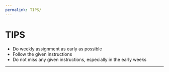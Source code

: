 ```yaml
---
permalink: TIPS/
---
```


# TIPS

* Do weekly assignment as early as possible
* Follow the given instructions
* Do not miss any given instructions, especially in the early weeks
<hr>

